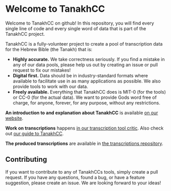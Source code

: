 # Welcome to TanakhCC

Welcome to TanakhCC on github!
In this repository, you will find every single line of code and every single word of data that is part of the TanakhCC project.

TanakhCC is a fully-volunteer project to create a pool of transcription data for the Hebrew Bible (the Tanakh) that is:
- **Highly accurate.** We take correctness seriously.
  If you find a mistake in any of our data pools, please help us out by creating an issue or pull request to fix our mistakes!
- **Digital first.**
  Data should be in industry-standard formats where available to facilitate use in as many applications as possible.
  We also provide tools to work with our data.
- **Freely available.**
  Everything that TanakhCC does is MIT-0 (for the tools) or CC-0 (for the actual data).
  We want to provide Gods word free of charge, for anyone, forever, for any purpose, without any restrictions.


**An introduction to and explanation about TanakhCC** is available [on our website](https://tanakhcc.org).

**Work on transcriptions** happens [in our transcription tool critic](https://critic.tanakhcc.org). Also check out [our guide to TanakhCC](https://guide.tanakhcc.org/en).

**The produced transcriptions** are available in [the transcriptions repository](https://github.com/tanakhcc/transcription).

## Contributing
If you want to contribute to any of TanakhCCs tools, simply create a pull request.
If you have any questions, found a bug, or have a feature suggestion, please create an issue. We are looking forward to your ideas!
